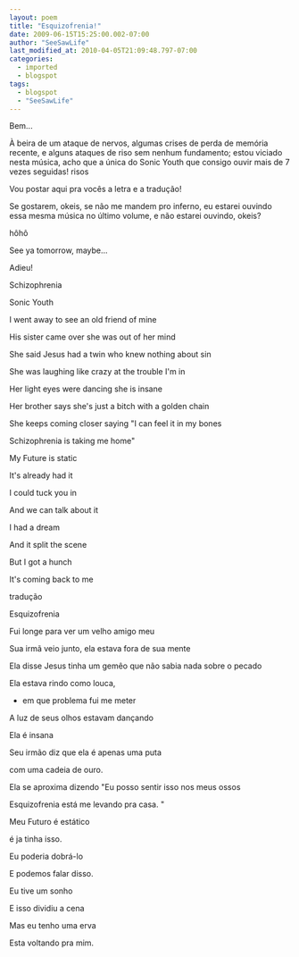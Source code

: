 ```yaml
---
layout: poem
title: "Esquizofrenia!"
date: 2009-06-15T15:25:00.002-07:00
author: "SeeSawLife"
last_modified_at: 2010-04-05T21:09:48.797-07:00
categories:
  - imported
  - blogspot
tags:
  - blogspot
  - "SeeSawLife"
---
```


Bem...

À beira de um ataque de nervos, algumas crises de perda de memória recente, e alguns ataques de riso sem nenhum fundamento; estou viciado nesta música, acho que a única do Sonic Youth que consigo ouvir mais de 7 vezes seguidas! risos

Vou postar aqui pra vocês a letra e a tradução!

Se gostarem, okeis, se não me mandem pro inferno, eu estarei ouvindo essa mesma música no último volume, e não estarei ouvindo, okeis?

hôhô

See ya tomorrow, maybe...

Adieu!

Schizophrenia

Sonic Youth

I went away to see an old friend of mine

His sister came over she was out of her mind

She said Jesus had a twin who knew nothing about sin

She was laughing like crazy at the trouble I'm in

Her light eyes were dancing she is insane

Her brother says she's just a bitch with a golden chain

She keeps coming closer saying "I can feel it in my bones

Schizophrenia is taking me home"

My Future is static

It's already had it

I could tuck you in

And we can talk about it

I had a dream

And it split the scene

But I got a hunch

It's coming back to me

tradução

Esquizofrenia

Fui longe para ver um velho amigo meu

Sua irmã veio junto, ela estava fora de sua mente

Ela disse Jesus tinha um gemêo que não sabia nada sobre o pecado

Ela estava rindo como louca,

- em que problema fui me meter

A luz de seus olhos estavam dançando 

Ela é insana

Seu irmão diz que ela é apenas uma puta 

com uma cadeia de ouro.

Ela se aproxima dizendo "Eu posso sentir isso nos meus ossos

Esquizofrenia está me levando pra casa. "

Meu Futuro é estático

é ja tinha isso.

Eu poderia dobrá-lo

E podemos falar disso.

Eu tive um sonho

E isso dividiu a cena

Mas eu tenho uma erva

Esta voltando pra mim.